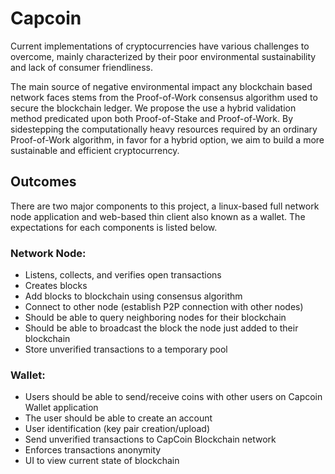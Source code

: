 # Capcoin
	
Current implementations of cryptocurrencies have various challenges to overcome, mainly characterized by their poor environmental sustainability and lack of consumer friendliness. 

The main source of negative environmental impact any blockchain based network faces stems from the Proof-of-Work consensus algorithm used to secure the blockchain ledger. We propose the use a hybrid validation method predicated upon both Proof-of-Stake and Proof-of-Work. By sidestepping the computationally heavy resources required by an ordinary Proof-of-Work algorithm, in favor for a hybrid option, we aim to build a more sustainable and efficient cryptocurrency.

## Outcomes
There are two major components to this project, a linux-based full network node application and web-based thin client also known as a wallet. The expectations for each components is listed below.

### Network Node:
 - Listens, collects, and verifies open transactions 
 - Creates blocks
 -  Add blocks to blockchain using consensus algorithm 
 - Connect to other node (establish P2P connection with other nodes) 
 - Should be able to query neighboring nodes for their blockchain 
 - Should be able to broadcast the block the node just added to their blockchain 
 - Store unverified transactions to a temporary pool

### Wallet:

 - Users should be able to send/receive coins with other users on Capcoin Wallet application
 - The user should be able to create an account
 - User identification (key pair creation/upload)
 - Send unverified transactions to CapCoin Blockchain network
 - Enforces transactions anonymity  
 - UI to view current state of blockchain



